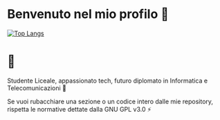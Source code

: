 # Benvenuto nel mio profilo 👋

[![Top Langs](https://github-readme-stats.vercel.app/api/top-langs/?username=alessandro-ilie)](https://github.com/anuraghazra/github-readme-stats)

# 🤔

Studente Liceale, appassionato tech, futuro diplomato in Informatica e Telecomunicazioni 🌱

Se vuoi rubacchiare una sezione o un codice intero dalle mie repository, rispetta le normative dettate dalla GNU GPL v3.0 ⚡
#
